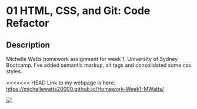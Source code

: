 # 01 HTML, CSS, and Git: Code Refactor

## Description

Michelle Watts homework assignment for week 1, University of Sydney Bootcamp. I've added semantic markup, alt tags and consolidated some css styles.

<<<<<<< HEAD
Link to my webpage is here: https://michellewatts20000.github.io/Homework-Week1-MWatts/

<img src="./assets/images/web-page-homework.png">


